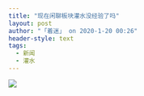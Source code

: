 ```yaml
---
title: "现在闲聊板块灌水没经验了吗"
layout: post
author: "「着迷」 on 2020-1-20 00:26"
header-style: text
tags:
  - 新闻
  - 灌水
---
```


<head></head>
<body>
 <img src="https://bbs.boniu123.cc/static/image/smiley/4yangcong/16.gif" smilieid="450">
 <br>
</body>


